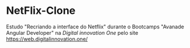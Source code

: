 # NetFlix-Clone
Estudo "Recriando a interface do Netflix" durante o Bootcamps "Avanade Angular Developer" na _Digital innovation One_ pelo site <https://web.digitalinnovation.one/>
